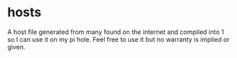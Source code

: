 # hosts
A host file generated from many found on the internet and compiled into 1 so I can use it on my pi hole. Feel free to use it but no warranty is implied or given.
